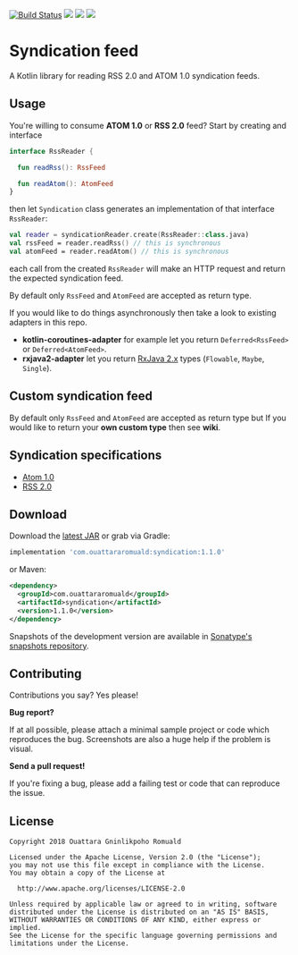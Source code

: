 [![Build Status](https://travis-ci.com/ouattararomuald/syndication.svg?token=b2y5CmmzwDUtNkj65irb&branch=master)](https://travis-ci.com/ouattararomuald/syndication)
[![](https://img.shields.io/badge/code--style-square-green.svg)](https://github.com/square/java-code-styles)
[![](https://img.shields.io/maven-central/v/com.ouattararomuald/syndication.svg)](https://search.maven.org/search?q=g:com.ouattararomuald%20a:syndication)
[![](https://img.shields.io/nexus/s/https/oss.sonatype.org/com.ouattararomuald/syndication.svg)](https://oss.sonatype.org/content/repositories/snapshots/)

# Syndication feed

A Kotlin library for reading RSS 2.0 and ATOM 1.0 syndication feeds.

## Usage

You're willing to consume **ATOM 1.0** or **RSS 2.0** feed? Start by creating and interface

```kotlin
interface RssReader {

  fun readRss(): RssFeed

  fun readAtom(): AtomFeed
}
```

then let `Syndication` class generates an implementation of that interface `RssReader`:

```kotlin
val reader = syndicationReader.create(RssReader::class.java)
val rssFeed = reader.readRss() // this is synchronous
val atomFeed = reader.readAtom() // this is synchronous
```

each call from the created `RssReader` will make an HTTP request and return the expected syndication feed.

By default only `RssFeed` and `AtomFeed` are accepted as return type.

If you would like to do things asynchronously then take a look to existing adapters in this repo.

- **kotlin-coroutines-adapter** for example let you return `Deferred<RssFeed>` or `Deferred<AtomFeed>`.
- **rxjava2-adapter** let you return [RxJava 2.x](https://github.com/ReactiveX/RxJava) types (`Flowable`, `Maybe`, `Single`).


## Custom syndication feed

By default only `RssFeed` and `AtomFeed` are accepted as return type but If you would like to
return your **own custom type** then see **wiki**.

## Syndication specifications

- [Atom 1.0](https://tools.ietf.org/html/rfc4287)
- [RSS 2.0](http://www.rssboard.org/rss-specification)

## Download


Download the [latest JAR](https://search.maven.org/search?q=g:com.ouattararomuald%20AND%20a:syndication) or grab via Gradle:

```gradle
implementation 'com.ouattararomuald:syndication:1.1.0'
```

or Maven:

```xml
<dependency>
  <groupId>com.ouattararomuald</groupId>
  <artifactId>syndication</artifactId>
  <version>1.1.0</version>
</dependency>
```

Snapshots of the development version are available in [Sonatype's snapshots repository](https://oss.sonatype.org/content/repositories/snapshots/).

## Contributing

Contributions you say? Yes please!

**Bug report?**

If at all possible, please attach a minimal sample project or code which reproduces the bug.
Screenshots are also a huge help if the problem is visual.

**Send a pull request!**

If you're fixing a bug, please add a failing test or code that can reproduce the issue.

## License

```
Copyright 2018 Ouattara Gninlikpoho Romuald

Licensed under the Apache License, Version 2.0 (the "License");
you may not use this file except in compliance with the License.
You may obtain a copy of the License at

  http://www.apache.org/licenses/LICENSE-2.0

Unless required by applicable law or agreed to in writing, software
distributed under the License is distributed on an "AS IS" BASIS,
WITHOUT WARRANTIES OR CONDITIONS OF ANY KIND, either express or implied.
See the License for the specific language governing permissions and
limitations under the License.
```
